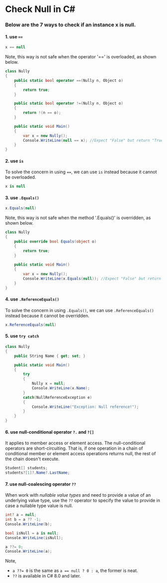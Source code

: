 # Check Null in C#

### Below are the 7 ways to check if an instance x is null.

#### 1. use `==`

```csharp
x == null
```

Note, this way is not safe when the operator '==' is overloaded, as shown below.

```csharp
class Nully
{
    public static bool operator ==(Nully n, Object o)
    {
        return true;
    }

    public static bool operator !=(Nully n, Object o)
    {
        return !(n == o);
    }

    public static void Main()
    {
        var x = new Nully();
        Console.WriteLine(null == x); //Expect "False" but return "True".
    }
}
```

#### 2. use `is`

To solve the concern in using `==`, we can use `is` instead because it cannot be overloaded.

```csharp
x is null
```

#### 3. use `.Equals()`

```csharp
x.Equals(null)
```

Note, this way is not safe when the method '.Equals()' is overridden, as shown below.

```csharp
class Nully
{
    public override bool Equals(object o)
    {
        return true;
    }
    
    public static void Main()
    {
        var x = new Nully(); 
        Console.WriteLine(x.Equals(null)); //Expect "False" but return "True".
    }
}
```

#### 4. use `.ReferenceEquals()`

To solve the concern in using `.Equals()`, we can use `.ReferenceEquals()` instead because it cannot be overridden.


```csharp
x.ReferenceEquals(null)
```

#### 5. use `try catch`

```csharp
class Nully
{
    public String Name { get; set; }

    public static void Main()
    {
        try
        {
            Nully x = null;
            Console.WriteLine(x.Name);
        }
        catch(NullReferenceException e)
        {
            Console.WriteLine("Exception: Null reference!");
        }
    }
}
```

#### 6. use null-conditional operator `?.` and `?[]`

It applies to member access or element access. The null-conditional operators are short-circuiting. That is, if one operation in a chain of conditional member or element access operations returns null, the rest of the chain doesn't execute.

```csharp
Student[] students;
students?[1]?.Name?.LastName;
```

#### 7. use null-coalescing operator `??`

When work with _nullable value types_ and need to provide a value of an underlying value type, use the `??` operator to specify the value to provide in case a nullable type value is null.

```csharp
int? a = null;
int b = a ?? -1;
Console.WriteLine(b);

bool isNull = a is null;
Console.WriteLine(isNull);

a ??= 0;
Console.WriteLine(a);
```

Note, 
* `a ??= 0` is the same as `a == null ? 0 : a`, the former is neat.
* `??` is available in C# 8.0 and later.
